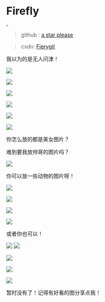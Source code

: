 



#  Firefly

 <img src="https://raw.githubusercontent.com/Fierygit/picbed/master/20200225125705.png" style="zoom: 33%;" />                                                                											

> github : [a star please](https://www.github.com/fierygit)  

> csdn: 	[Fierygit](https://blog.csdn.net/fierygit)





我以为的是无人问津！









![](https://raw.githubusercontent.com/Fierygit/picbed/master/chuyin.jpg)

![](https://raw.githubusercontent.com/Fierygit/picbed/master/v2.jpg)

![](https://raw.githubusercontent.com/Fierygit/picbed/master/v2-756da0b96cc30d28d8e899f6ed11bc1d_hd.jpg)

![](https://raw.githubusercontent.com/Fierygit/picbed/master/v2-24bdad21c203082c1b73cac0db442ba9_hd.jpg)

![](https://raw.githubusercontent.com/Fierygit/picbed/master/v23.jpg)

![](https://raw.githubusercontent.com/Fierygit/picbed/master/v2-08a3ecdf7ee9207be31b6d4f1c38d5bd.jpg)

你怎么放的都是美女图片？

难到要我放帅哥的图片吗？

![](https://raw.githubusercontent.com/Fierygit/picbed/master/v2-6ce55516635ef8e42f53d7c82b540b28.jpg)

你可以放一些动物的图片呀！

![](https://raw.githubusercontent.com/Fierygit/picbed/master/v2-b7f3a1193695f1017289ec1e5bd54dab.jpg)

![](https://raw.githubusercontent.com/Fierygit/picbed/master/v2-97aec558603b5e6a0dd53b04b65937df.jpg)

![](https://raw.githubusercontent.com/Fierygit/picbed/master/v2-0438ac71d5574f7beb92d65ab93450ec.jpg)

![](https://raw.githubusercontent.com/Fierygit/picbed/master/v2-4c8912549e961bbc2603ca8c359f3d25.jpg)

或者你也可以！

![](https://raw.githubusercontent.com/Fierygit/picbed/master/v2-304fc19a29d3771ba929b011172eeb26.jpg)
![](https://raw.githubusercontent.com/Fierygit/picbed/master/v2-28286267d9105da4d3bf887be7c85440.jpg)

![](https://raw.githubusercontent.com/Fierygit/picbed/master/v2-fb3465c711bfbb849ffddcd971267e1f.jpg)

![](https://raw.githubusercontent.com/Fierygit/picbed/master/v2-da5c2ac00aa10234ec12eb0422c5dd48.jpg)

![](https://raw.githubusercontent.com/Fierygit/picbed/master/v2-ad960529f9f34a125ae6fca24d3bbc45.jpg)



暂时没有了！记得有好看的图分享点我！

